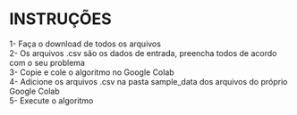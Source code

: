 # INSTRUÇÕES
1- Faça o download de todos os arquivos  
2- Os arquivos .csv são os dados de entrada, preencha todos de acordo com o seu problema  
3- Copie e cole o algoritmo no Google Colab  
4- Adicione os arquivos .csv na pasta sample_data dos arquivos do próprio Google Colab  
5- Execute o algoritmo

